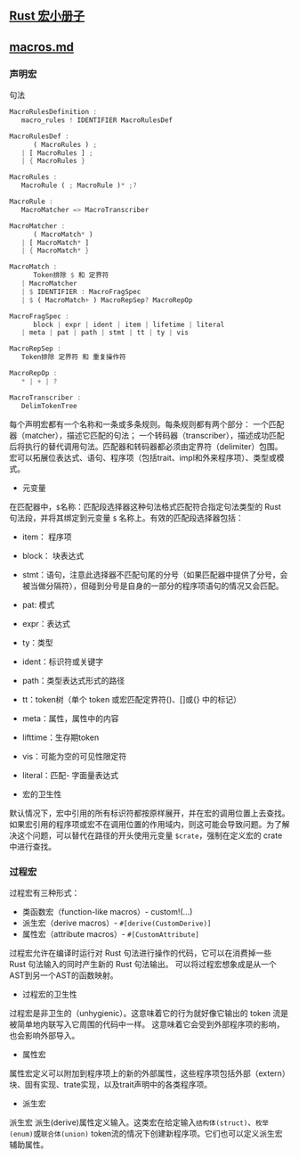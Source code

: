 
## [Rust 宏小册子](https://zjp-cn.github.io/tlborm/introduction.html)

## [macros.md](https://rustwiki.org/zh-CN/reference/macros.html)

### 声明宏

句法
```rs
MacroRulesDefinition :
   macro_rules ! IDENTIFIER MacroRulesDef

MacroRulesDef :
      ( MacroRules ) ;
   | [ MacroRules ] ;
   | { MacroRules }

MacroRules :
   MacroRule ( ; MacroRule )* ;?

MacroRule :
   MacroMatcher => MacroTranscriber

MacroMatcher :
      ( MacroMatch* )
   | [ MacroMatch* ]
   | { MacroMatch* }

MacroMatch :
      Token排除 $ 和 定界符
   | MacroMatcher
   | $ IDENTIFIER : MacroFragSpec
   | $ ( MacroMatch+ ) MacroRepSep? MacroRepOp

MacroFragSpec :
      block | expr | ident | item | lifetime | literal
   | meta | pat | path | stmt | tt | ty | vis

MacroRepSep :
   Token排除 定界符 和 重复操作符

MacroRepOp :
   * | + | ?

MacroTranscriber :
   DelimTokenTree
```

每个声明宏都有一个名称和一条或多条规则。每条规则都有两个部分： 一个匹配器（matcher），描述它匹配的句法；
一个转码器（transcriber），描述成功匹配后将执行的替代调用句法。匹配器和转码器都必须由定界符（delimiter）包围。
宏可以拓展位表达式、语句、程序项（包括trait、impl和外来程序项）、类型或模式。

* 元变量

在匹配器中，`$`名称：匹配段选择器这种句法格式匹配符合指定句法类型的 Rust 句法段，并将其绑定到元变量 `$` 名称上。有效的匹配段选择器包括：

* item： 程序项
* block： 块表达式
* stmt：语句，注意此选择器不匹配句尾的分号（如果匹配器中提供了分号，会被当做分隔符），但碰到分号是自身的一部分的程序项语句的情况又会匹配。
* pat: 模式
* expr：表达式
* ty：类型
* ident：标识符或关键字
* path：类型表达式形式的路径
* tt：token树（单个 token 或宏匹配定界符()、[]或{} 中的标记）
* meta：属性，属性中的内容
* lifttime：生存期token
* vis：可能为空的可见性限定符
* literal：匹配- 字面量表达式


* 宏的卫生性

默认情况下，宏中引用的所有标识符都按原样展开，并在宏的调用位置上去查找。如果宏引用的程序项或宏不在调用位置的作用域内，则这可能会导致问题。为了解决这个问题，可以替代在路径的开头使用元变量 `$crate`，强制在定义宏的 crate 中进行查找。

### 过程宏
过程宏有三种形式：
* 类函数宏（function-like macros）- custom!(...)
* 派生宏（derive macros）- `#[derive(CustomDerive)]`
* 属性宏（attribute macros）- `#[CustomAttribute]`

过程宏允许在编译时运行对 Rust 句法进行操作的代码，它可以在消费掉一些 Rust 句法输入的同时产生新的 Rust 句法输出。
可以将过程宏想象成是从一个AST到另一个AST的函数映射。 

* 过程宏的卫生性

过程宏是非卫生的（unhygienic）。这意味着它的行为就好像它输出的 token 流是被简单地内联写入它周围的代码中一样。
这意味着它会受到外部程序项的影响，也会影响外部导入。

* 属性宏

属性宏定义可以附加到程序项上的新的外部属性，这些程序项包括外部（extern）块、固有实现、trate实现，以及trait声明中的各类程序项。 

* 派生宏 

派生宏 派生(derive)属性定义输入。这类宏在给定输入`结构体(struct)`、`枚举(enum)`或`联合体(union)` token流的情况下创建新程序项。它们也可以定义派生宏辅助属性。

